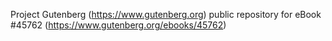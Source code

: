 Project Gutenberg (https://www.gutenberg.org) public repository for eBook #45762 (https://www.gutenberg.org/ebooks/45762)
